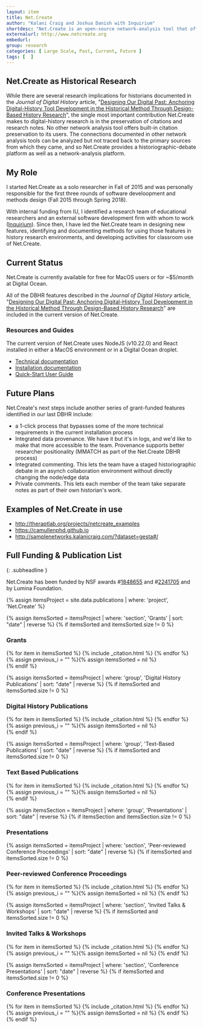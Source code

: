```yaml
---
layout: item
title: Net.Create
author: "Kalani Craig and Joshua Danish with Inquirium"
shortdesc: "Net.Create is an open-source network-analysis tool that offers simultaneous multi-user network-data entry, accommodates duplicate and ambiguous network data, provides live visualizations of up-to-the-minute entries from other team members, and is structured around historiographically driven citational and interpretive practices."
externalurl: http://www.netcreate.org
embedurl: 
group: research
categories: [ Large Scale, Past, Current, Future ]
tags: [  ]
---
```


## Net.Create as Historical Research

While there are several research implications for historians documented in the *Journal of Digital History* article, "[Designing Our Digital Past: Anchoring Digital-History Tool Development in the Historical Method Through Design-Based History Research](https://journalofdigitalhistory.org/en/notebook-viewer/JTJGcHJveHktZ2l0aHVidXNlcmNvbnRlbnQlMkZrYWxhbmljcmFpZyUyRmRiaHJfamRoMjAyMyUyRm1hc3RlciUyRndvcmslMkZhdXRob3JfZ3VpZGVsaW5lX3RlbXBsYXRlLmlweW5i)", the single most important contribution Net.Create makes to digital-history research is in the preservation of citations and research notes. No other network analysis tool offers built-in citation preservation to its users. The connections documented in other network analysis tools can be analyzed but not traced back to the primary sources from which they came, and so Net.Create provides a historiographic-debate platform as well as a network-analysis platform.

## My Role

I started Net.Create as a solo researcher in Fall of 2015 and was personally responsible for the first three rounds of software develoopment and methods design (Fall 2015 through Spring 2018).

With internal funding from IU, I identified a research team of educational researchers and an external software development firm with whom to work ([Inquirium](https://www.inquirium.net)). Since then, I have led the Net.Create team in designing new features, identifying and documenting methods for using those features in history research environments, and developing activities for classroom use of Net.Create.

## Current Status

Net.Create is currently available for free for MacOS users or for ~$5/month at Digital Ocean.

All of the DBHR features described in the *Journal of Digital History* article, "[Designing Our Digital Past: Anchoring Digital-History Tool Development in the Historical Method Through Design-Based History Research](https://journalofdigitalhistory.org/en/notebook-viewer/JTJGcHJveHktZ2l0aHVidXNlcmNvbnRlbnQlMkZrYWxhbmljcmFpZyUyRmRiaHJfamRoMjAyMyUyRm1hc3RlciUyRndvcmslMkZhdXRob3JfZ3VpZGVsaW5lX3RlbXBsYXRlLmlweW5i)" are included in the current version of Net.Create.

### Resources and Guides

The current version of Net.Create uses NodeJS (v10.22.0) and React installed in either a MacOS environment or in a Digital Ocean droplet.

- [Technical documentation](https://github.com/netcreateorg/netcreate-2018/blob/master/README.md)
- [Installation documentation](https://netcreate.org/documentation/)
- [Quick-Start User Guide](https://netcreate.org/userguide/)

## Future Plans

Net.Create's next steps include another series of grant-funded features identified in our last DBHR include:

- a 1-click process that bypasses some of the more technical requirements in the current installation process
- Integrated data provenance. We have it but it's in logs, and we'd like to make that more accessible to the team. Provenance supports better researcher positionality (MMATCH as part of the Net.Create DBHR process)
- Integrated commenting. This lets the team have a staged historiographic debate in an asynch collaboration environment without directly changing the node/edge data
- Private comments. This lets each member of the team take separate notes as part of their own historian's work.

## Examples of Net.Create in use

- http://theraptlab.org/projects/netcreate_examples <!--explain-->
- https://camullenphd.github.io <!--explain-->
- http://samplenetworks.kalanicraig.com/?dataset=gesta#/ <!--explain-->

## Full Funding & Publication List
{: .subheadline }

Net.Create has been funded by NSF awards #[1848655](https://www.nsf.gov/awardsearch/showAward?AWD_ID=1848655) and #[2241705](https://www.nsf.gov/awardsearch/showAward?AWD_ID=2241705) and by Lumina Foundation.

{% assign itemsProject = site.data.publications | where: 'project', 'Net.Create' %}

{% assign itemsSorted = itemsProject | where: 'section', 'Grants' | sort: "date" | reverse %}
{% if itemsSorted and itemsSorted.size != 0 %}
<h3>Grants</h3>
<div class="posts grid-container">
{% for item in itemsSorted %}
{% include _citation.html %}
{% endfor %}
{% assign previous_i = "" %}{% assign itemsSorted = nil %}
</div>
{% endif %}

{% assign itemsSorted = itemsProject | where: 'group', 'Digital History Publications' | sort: "date" | reverse %}
{% if itemsSorted and itemsSorted.size != 0 %}
<h3>Digital History Publications</h3>
<div class="posts grid-container">
{% for item in itemsSorted %}
{% include _citation.html %}
{% endfor %}
{% assign previous_i = "" %}{% assign itemsSorted = nil %}
</div>
{% endif %}

{% assign itemsSorted = itemsProject | where: 'group', 'Text-Based Publications' | sort: "date" | reverse %}
{% if itemsSorted and itemsSorted.size != 0 %}
<h3>Text Based Publications</h3>
<div class="posts grid-container">
{% for item in itemsSorted %}
{% include _citation.html %}
{% endfor %}
{% assign previous_i = "" %}{% assign itemsSorted = nil %}
</div>
{% endif %}

{% assign itemsSection = itemsProject | where: 'group', 'Presentations' | sort: "date" | reverse %}
{% if itemsSection and itemsSection.size != 0 %}
<h3>Presentations</h3>
<div class="posts grid-container">
{% assign itemsSorted = itemsProject | where: 'section', 'Peer-reviewed Conference Proceedings' | sort: "date" | reverse %}
{% if itemsSorted and itemsSorted.size != 0 %}
<h3>Peer-reviewed Conference Proceedings</h3>
{% for item in itemsSorted %}
{% include _citation.html %}
{% endfor %}
{% assign previous_i = "" %}{% assign itemsSorted = nil %}
{% endif %}

{% assign itemsSorted = itemsProject | where: 'section', 'Invited Talks & Workshops' | sort: "date" | reverse %}
{% if itemsSorted and itemsSorted.size != 0 %}
<h3>Invited Talks & Workshops</h3>
{% for item in itemsSorted %}
{% include _citation.html %}
{% endfor %}
{% assign previous_i = "" %}{% assign itemsSorted = nil %}
{% endif %}

{% assign itemsSorted = itemsProject | where: 'section', 'Conference Presentations' | sort: "date" | reverse %}
{% if itemsSorted and itemsSorted.size != 0 %}
<h3>Conference Presentations</h3>
{% for item in itemsSorted %}
{% include _citation.html %}
{% endfor %}
{% assign previous_i = "" %}{% assign itemsSorted = nil %}
{% endif %}
</div>
{% endif %}

